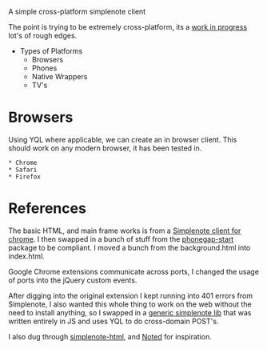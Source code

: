 A simple cross-platform simplenote client

The point is trying to be extremely cross-platform, its a [work in progress](http://alexkessinger.net/story/boilerplate-html5-app) lot's of rough edges. 

* Types of Platforms
    * Browsers
    * Phones
    * Native Wrappers
    * TV's 


# Browsers

Using YQL where applicable, we can create an in browser client. This should work on any modern browser, it has been tested in. 

    * Chrome
    * Safari 
    * Firefox
    
    
    
# References 

The basic HTML, and main frame works is from  a [Simplenote client for chrome](https://github.com/janne/simplenote). I then swapped in a bunch of stuff from the [phonegap-start](https://github.com/phonegap/phonegap-start) package to be compliant. I moved a bunch from the background.html into index.html.

Google Chrome extensions communicate across ports, I changed the usage of ports into the jQuery custom events.

After digging into the original extension I kept running into 401 errors from Simplenote, I also wanted this whole thing to work on the web without the need to install anything, so I swapped in a [generic simplenote lib](https://github.com/carlo/simplenote-js) that was written entirely in JS and uses YQL to do cross-domain POST's. 

I also dug through [simplenote-html](https://github.com/tominsam/simplenote-html), and [Noted](https://github.com/haeffb/Noted) for inspiration.
